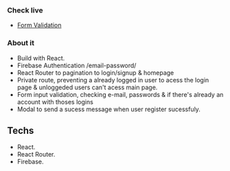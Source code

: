 ### Check live
- [Form Validation](https://dotdott.github.io/Form-Validate-REACT/)

### About it
- Build with React.
- Firebase Authentication /email-password/
- React Router to pagination to login/signup & homepage
- Private route, preventing a already logged in user to acess the login page & unloggeded users can't acess main page.
- Form input validation, checking e-mail, passwords & if there's already an account with thoses logins
- Modal to send a sucess message when user register sucessfuly.


## Techs
- React.
- React Router.
- Firebase.
